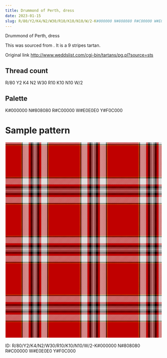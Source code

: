 ```yaml
---
title: Drummond of Perth, dress
date: 2023-01-15
slug: R/80/Y2/K4/N2/W30/R10/K10/N10/W/2-K#000000 N#808080 R#C00000 W#E0E0E0 Y#F0C000
---
```

Drummond of Perth, dress

This was sourced from <no value>.  It is a 9 stripes tartan.

Original link http://www.weddslist.com/cgi-bin/tartans/pg.pl?source=sts

## Thread count
R/80 Y2 K4 N2 W30 R10 K10 N10 W/2

## Palette
K#000000 N#808080 R#C00000 W#E0E0E0 Y#F0C000

# Sample pattern

![Tartan detail](tartan.png "R/80 Y2 K4 N2 W30 R10 K10 N10 W/2 tartan")

ID: R/80/Y2/K4/N2/W30/R10/K10/N10/W/2-K#000000 N#808080 R#C00000 W#E0E0E0 Y#F0C000